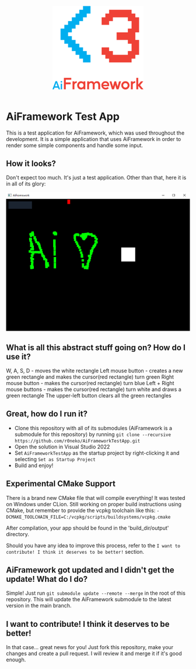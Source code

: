 <p align="center">
  <img style="width: 250px; margin-top: 15px; margin-bottom: 15px;" src="img/ai_framework_logo.svg">
</p>

# AiFramework Test App

This is a test application for AiFramework, which was used throughout the development. It is a simple application that uses AiFramework in order to render some simple components and handle some input.

## How it looks?

Don't expect too much. It's just a test application. Other than that, here it is in all of its glory:

![AiFramework Test App](img/app.png)

## What is all this abstract stuff going on? How do I use it?

W, A, S, D - moves the white rectangle
Left mouse button - creates a new green rectangle and makes the cursor(red rectangle) turn green
Right mouse button - makes the cursor(red rectangle) turn blue
Left + Right mouse buttons - makes the cursor(red rectangle) turn white and draws a green rectangle
The upper-left button clears all the green rectangles

## Great, how do I run it?

- Clone this repository with all of its submodules (AiFramework is a submodule for this repository) by running `git clone --recursive https://github.com/r0neko/AiFrameworkTestApp.git`
- Open the solution in Visual Studio 2022
- Set `AiFrameworkTestApp` as the startup project by right-clicking it and selecting `Set as Startup Project`
- Build and enjoy!

## Experimental CMake Support

There is a brand new CMake file that will compile everything! It was tested on Windows under CLion. Still working on proper build instructions using CMake, but remember to provide the vcpkg toolchain like this: `-DCMAKE_TOOLCHAIN_FILE=C:/vcpkg/scripts/buildsystems/vcpkg.cmake`

After compilation, your app should be found in the 'build_dir/output' directory.

Should you have any idea to improve this process, refer to the `I want to contribute! I think it deserves to be better!` section.

## AiFramework got updated and I didn't get the update! What do I do?

Simple! Just run `git submodule update --remote --merge` in the root of this repository. This will update the AiFramework submodule to the latest version in the main branch.

## I want to contribute! I think it deserves to be better!

In that case... great news for you! Just fork this repository, make your changes and create a pull request. I will review it and merge it if it's good enough.